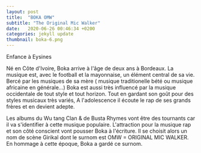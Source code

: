 ```yaml
---
layout: post
title:  "BOKA OMW"
subtitle: "The Original Mic Walker"
date:   2020-06-26 00:46:34 +0200
categories: jekyll update
thumbnail: boka-6.png
---
```

Enfance à Eysines

Né en Côte d'Ivoire, Boka arrive à l'âge de deux ans à Bordeaux.
La musique est, avec le football et la mayonnaise, un élément central de sa vie.
Bercé par les musiques de sa mère ( musique traditionelle bété ou musique africaine en générale...)
Boka est aussi très influencé par la musique occidentale de tout style et tout horizon.
Tout en gardant son goût pour des styles musicaux très variés, A l'adolescence il écoute le rap de ses grands frères et en devient adepte.

Les albums du Wu tang Clan & de Busta Rhymes vont être des tournants car il va s'identifier à cette musique populaire. L'attraction pour la musique rap et son côté conscient vont pousser Boka à l'écriture.
Il se choisit alors un nom de scène Girikal dont le surnom est OMW = ORIGINAL MIC WALKER.
En hommage à cette époque, Boka a gardé ce surnom.
